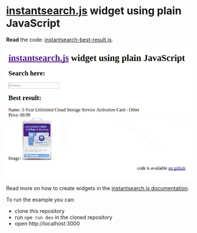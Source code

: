 # [instantsearch.js](https://community.algolia.com/instantsearch.js/) widget using plain JavaScript

[demo]: ./demo.gif

**Read** the code: [instantsearch-best-result.js](./instantsearch-best-result.js).

![Demo of the widget][demo]

Read more on how to create widgets in
the [instantsearch.js documentation](https://community.algolia.com/instantsearch.js/documentation/#custom-widgets).

To run the example you can:
  + clone this repository
  + run `npm run dev` in the cloned repository
  + open http://localhost:3000

